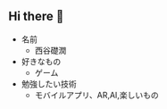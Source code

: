 ## Hi there 👋
* 名前
    * 西谷礎潤
* 好きなもの
    * ゲーム
* 勉強したい技術
    * モバイルアプリ、AR,AI,楽しいもの

<!--
**NsoulN/NsoulN** is a ✨ _special_ ✨ repository because its `README.md` (this file) appears on your GitHub profile.

Here are some ideas to get you started:

- 🔭 I’m currently working on ...
- 🌱 I’m currently learning ...
- 👯 I’m looking to collaborate on ...
- 🤔 I’m looking for help with ...
- 💬 Ask me about ...
- 📫 How to reach me: ...
- 😄 Pronouns: ...
- ⚡ Fun fact: ...
-->
